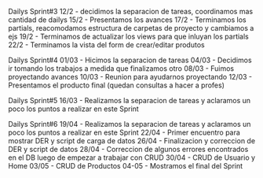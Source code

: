 Dailys Sprint#3
12/2 - decidimos la separacion de tareas, coordinamos mas cantidad de dailys
15/2 - Presentamos los avances
17/2 - Terminamos los partials, reacomodamos estructura de carpetas de proyecto y cambiamos a ejs
19/2 - Terminamos de actualizar los views para que inluyan los partials
22/2 - Terminamos la vista del form de crear/editar produtos

Dailys Sprint#4
01/03 - Hicimos la separacion de tareas
04/03 - Decidimos ir tomando los trabajos a medida que finalizamos otro
08/03 - Fuimos proyectando avances
10/03 - Reunion para ayudarnos proyectando 
12/03 - Presentamos el producto final (quedan consultas a hacer a profes)

Dailys Sprint#5
16/03 - Realizamos la separacion de tareas y aclaramos un poco los puntos a realizar en este Sprint

Dailys Sprint#6
19/04 - Realizamos la separacion de tareas y aclaramos un poco los puntos a realizar en este Sprint
22/04 - Primer encuentro para mostrar DER y script de carga de datos
26/04 - Finalizacion y correccion de DER y script de datos
28/04 - Correccion de algunos errores encontrados en el DB luego de empezar a trabajar con CRUD
30/04 - CRUD de Usuario y Home
03/05 - CRUD de Productos
04-05 - Mostramos el final del Sprint